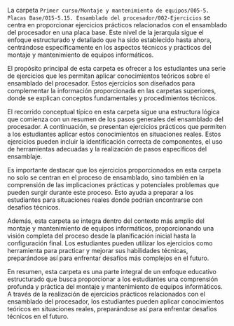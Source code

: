 La carpeta `Primer curso/Montaje y mantenimiento de equipos/005-5. Placas Base/015-5.15. Ensamblado del procesador/002-Ejercicios` se centra en proporcionar ejercicios prácticos relacionados con el ensamblado del procesador en una placa base. Este nivel de la jerarquía sigue el enfoque estructurado y detallado que ha sido establecido hasta ahora, centrándose específicamente en los aspectos técnicos y prácticos del montaje y mantenimiento de equipos informáticos.

El propósito principal de esta carpeta es ofrecer a los estudiantes una serie de ejercicios que les permitan aplicar conocimientos teóricos sobre el ensamblado del procesador. Estos ejercicios son diseñados para complementar la información proporcionada en las carpetas superiores, donde se explican conceptos fundamentales y procedimientos técnicos.

El recorrido conceptual típico en esta carpeta sigue una estructura lógica que comienza con un resumen de los pasos generales del ensamblado del procesador. A continuación, se presentan ejercicios prácticos que permiten a los estudiantes aplicar estos conocimientos en situaciones reales. Estos ejercicios pueden incluir la identificación correcta de componentes, el uso de herramientas adecuadas y la realización de pasos específicos del ensamblaje.

Es importante destacar que los ejercicios proporcionados en esta carpeta no solo se centran en el proceso de ensamblado, sino también en la comprensión de las implicaciones prácticas y potenciales problemas que pueden surgir durante este proceso. Esto ayuda a preparar a los estudiantes para situaciones reales donde podrían encontrarse con desafíos técnicos.

Además, esta carpeta se integra dentro del contexto más amplio del montaje y mantenimiento de equipos informáticos, proporcionando una visión completa del proceso desde la planificación inicial hasta la configuración final. Los estudiantes pueden utilizar los ejercicios como herramienta para practicar y mejorar sus habilidades técnicas, preparándose así para enfrentar desafíos más complejos en el futuro.

En resumen, esta carpeta es una parte integral de un enfoque educativo estructurado que busca proporcionar a los estudiantes una comprensión profunda y práctica del montaje y mantenimiento de equipos informáticos. A través de la realización de ejercicios prácticos relacionados con el ensamblado del procesador, los estudiantes pueden aplicar conocimientos teóricos en situaciones reales, preparándose así para enfrentar desafíos técnicos en el futuro.

